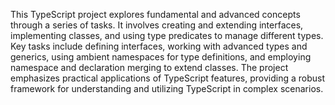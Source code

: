 This TypeScript project explores fundamental and advanced concepts through a series of tasks. It involves creating and extending interfaces, implementing classes, and using type predicates to manage different types. Key tasks include defining interfaces, working with advanced types and generics, using ambient namespaces for type definitions, and employing namespace and declaration merging to extend classes. The project emphasizes practical applications of TypeScript features, providing a robust framework for understanding and utilizing TypeScript in complex scenarios.
